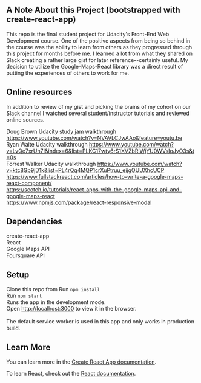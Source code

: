 ## A Note About this Project (bootstrapped with create-react-app)
This repo is the final student project for Udacity's Front-End Web Development course. One of the positive aspects from being so behind in the course was the ability to learn from others as they progressed through this project for months before me. I learned a lot from what they shared on Slack creating a rather large gist for later reference--certainly useful. My decision to utilize the Google-Maps-React library was a direct result of putting the experiences of others to work for me.

## Online resources
In addition to review of my gist and picking the brains of my cohort on our Slack channel I watched several student/instructor tutorials and reviewed online sources.

Doug Brown Udacity study jam walkthrough https://www.youtube.com/watch?v=NVAVLCJwAAo&feature=youtu.be<br>
Ryan Waite Udacity walkthrough https://www.youtube.com/watch?v=LvQe7xrUh7I&index=6&list=PLKC17wty6rS1XVZbRlWjYU0WVsIoJyO3s&t=0s<br>
Forrest Walker Udacity walkthrough https://www.youtube.com/watch?v=ktc8Gp9jD1k&list=PL4rQq4MQP1crXuPtruu_eijgOUUXhcUCP<br>
https://www.fullstackreact.com/articles/how-to-write-a-google-maps-react-component/<br>
https://scotch.io/tutorials/react-apps-with-the-google-maps-api-and-google-maps-react<br>
https://www.npmjs.com/package/react-responsive-modal

## Dependencies

create-react-app<br>
React<br>
Google Maps API<br>
Foursquare API<br>

## Setup
Clone this repo from
Run `npm install`<br>
Run `npm start`<br>
Runs the app in the development mode.<br>
Open [http://localhost:3000](http://localhost:3000) to view it in the browser.<br>
<br>
The default service worker is used in this app and only works in production build.

## Learn More
You can learn more in the [Create React App documentation](https://facebook.github.io/create-react-app/docs/getting-started).

To learn React, check out the [React documentation](https://reactjs.org/).
